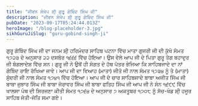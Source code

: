 ```yaml
---
title: "ਜੀਵਨ ਸੰਖੇਪ ਸ਼ੀ੍ ਗੁਰੂ ਗੋਬਿੰਦ ਸਿੰਘ ਜੀ"
description: "ਜੀਵਨ ਸੰਖੇਪ ਸ਼ੀ੍ ਗੁਰੂ ਗੋਬਿੰਦ ਸਿੰਘ ਜੀ"
pubDate: "2023-09-17T05:24:44.013Z"
heroImage: "/blog-placeholder-3.jpg"
sikhGuruJiSlug: "guru-gobind-singh-ji"
---
```


ਗੁਰੂ ਗੋਬਿੰਦ ਸਿੰਘ ਜੀ ਦਾ ਜਨਮ ਸ਼ੀ੍ ਹਰਿਮੰਦਰ ਸਾਹਿਬ ਪਟਨਾ ਵਿੱਚ ਮਾਤਾ ਗੁਜਰੀ ਜੀ ਦੀ ਕੁੱਖੋ ਸੰਮਤ ੧੭੨੩ ਦੇ ਅਨੁਸਾਰ ੨੨ ਦਸਬੰਰ ੧੬੬੬ ਵਿੱਚ ਹੋਇਆ। ਉਸ ਵੇਲੇ ਆਪ ਜੀ ਦੇ ਪਿਤਾ ਗੁਰੂ ਤੇਗ ਬਹਾਦੁਰ ਜੀ ਬੰਗਲਾਦੇਸ਼ ਵਿੱਚ ਸਨ। ਗੁਰੂ ਜੀ ਨੇ ਉਥੋਂ ਹੀ ਸੰਗਤ ਦੇ ਹੱਥ ਪੱਤਰ ਭੇਜਿਆ ਕਿ ਸਾਹਿਬਜਾਦੇ ਦਾ ਨਾਂ ਗੋਬਿੰਦ ਰਾਇ ਰੱਖਿਆ ਜਾਵੇ।
ਆਪ ਜੀ ਦਾ ਵਿਆਹ (ਮਾਤਾ) ਜੀਤੋ ਜੀ ਨਾਲ ਸੰਮਤ ੧੭੩੪ ਨੂੰ ਤੇ (ਮਾਤਾ) ਸੁੰਦਰੀ ਜੀ ਨਾਲ ਸੰਮਤ ੧੭੪੧ ਵਿੱਚ ਹੋਇਆ।
ਆਪ ਜੀ ਦੇ ਚਾਰ ਸਾਹਿਬਜਾਦੇ
ਬਾਬਾ ਅਜੀਤ ਸਿੰਘ ਜੀ
ਬਾਬਾ ਜੁਝਾਰ ਸਿੰਘ ਜੀ
ਬਾਬਾ ਜੋਰਾਵਰ ਸਿੰਘ ਜੀ
ਬਾਬਾ ਫਤਿਹ ਸਿੰਘ ਜੀ
ਆਪ ਜੀ ਨੇ ਸੰਨ ੧੬੯੯ ਵਿੱਚ ਖਾਲਸਾ ਪੰਥ ਦੀ ਸਿਰਜਣਾ ਕੀਤੀ
ਸੰਮਤ ੧੭੬੪ ਦੇ ਅਨੁਸਾਰ ੭ ਅਕਤੂਬਰ ੧੭੦੮ ਨੂੰ ਸੱਚ-ਖੰਡ ਸ਼ੀ੍ ਹਜੂਰ ਸਾਹਿਬ ਜੋਤੀ-ਜੋਤਿ ਸਮਾ ਗਏ।
